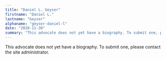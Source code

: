 ```yaml
---
title: "Daniel L. Geyser"
firstname: "Daniel L."
lastname: "Geyser"
alphaname: "geyser-daniel-l"
date: "2020-11-30"
summary: "This advocate does not yet have a biography. To submit one, please contact the site administrator."
---
```

This advocate does not yet have a biography. To submit one, please contact the site administrator.

